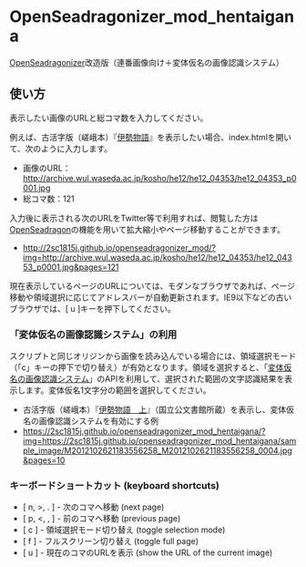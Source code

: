 # OpenSeadragonizer_mod_hentaigana

[OpenSeadragonizer]改造版（連番画像向け＋変体仮名の画像認識システム）

[OpenSeadragonizer]: http://openseadragon.github.io/openseadragonizer/

## 使い方

表示したい画像のURLと総コマ数を入力してください。

例えば、古活字版（嵯峨本）『[伊勢物語]』を表示したい場合、index.htmlを開いて、次のように入力します。

[伊勢物語]: http://www.wul.waseda.ac.jp/kotenseki/html/he12/he12_04353/index.html

- 画像のURL：http://archive.wul.waseda.ac.jp/kosho/he12/he12_04353/he12_04353_p0001.jpg
- 総コマ数：121

入力後に表示される次のURLをTwitter等で利用すれば、閲覧した方は[OpenSeadragon]の機能を用いて拡大縮小やページ移動することができます。

- http://2sc1815j.github.io/openseadragonizer_mod/?img=http://archive.wul.waseda.ac.jp/kosho/he12/he12_04353/he12_04353_p0001.jpg&pages=121

[OpenSeadragon]: https://openseadragon.github.io/

現在表示しているページのURLについては、モダンなブラウザであれば、ページ移動や領域選択に応じてアドレスバーが自動更新されます。IE9以下などの古いブラウザでは、[ u ]キーを押下してください。

### 「変体仮名の画像認識システム」の利用

スクリプトと同じオリジンから画像を読み込んでいる場合には、領域選択モード（「c」キーの押下で切り替え）が有効となります。領域を選択すると、「[変体仮名の画像認識システム]」のAPIを利用して、選択された範囲の文字認識結果を表示します。変体仮名1文字分の範囲を選択してください。

[変体仮名の画像認識システム]: https://hentaigana.herokuapp.com/

- 古活字版（嵯峨本）『[伊勢物語　上](http://www.digital.archives.go.jp/das/meta/M2012102621183556258)』（国立公文書館所蔵）を表示し、変体仮名の画像認識システムを有効にする例
 - https://2sc1815j.github.io/openseadragonizer_mod_hentaigana/?img=https://2sc1815j.github.io/openseadragonizer_mod_hentaigana/sample_image/M2012102621183556258_M2012102621183556258_0004.jpg&pages=10

### キーボードショートカット (keyboard shortcuts)

- [ n, >, . ] - 次のコマへ移動 (next page)
- [ p, <, , ] - 前のコマへ移動 (previous page)
- [ c ] - 領域選択モード切り替え (toggle selection mode)
- [ f ] - フルスクリーン切り替え (toggle full page)
- [ u ] - 現在のコマのURLを表示 (show the URL of the current image)
